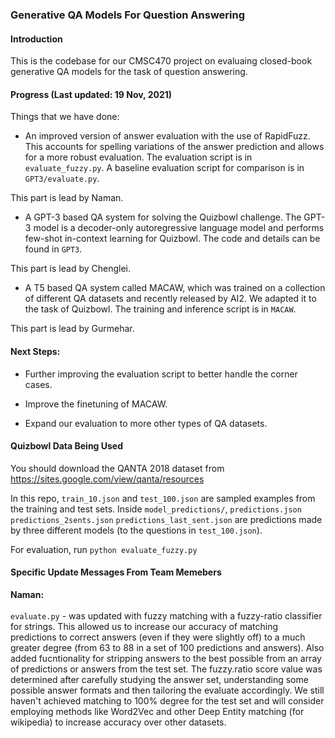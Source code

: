 ### Generative QA Models For Question Answering

#### Introduction

This is the codebase for our CMSC470 project on evaluaing closed-book generative QA models for the task of question answering. 

#### Progress (Last updated: 19 Nov, 2021)

Things that we have done:

- An improved version of answer evaluation with the use of RapidFuzz. This accounts for spelling variations of the answer prediction and allows for a more robust evaluation. The evaluation script is in `evaluate_fuzzy.py`. A baseline evaluation script for comparison is in `GPT3/evaluate.py`.

This part is lead by Naman. 

- A GPT-3 based QA system for solving the Quizbowl challenge. The GPT-3 model is a decoder-only autoregressive language model and performs few-shot in-context learning for Quizbowl. The code and details can be found in `GPT3`. 

This part is lead by Chenglei.

- A T5 based QA system called MACAW, which was trained on a collection of different QA datasets and recently released by AI2. We adapted it to the task of Quizbowl. The training and inference script is in `MACAW`.

This part is lead by Gurmehar. 

#### Next Steps:

- Further improving the evaluation script to better handle the corner cases. 

- Improve the finetuning of MACAW. 

- Expand our evaluation to more other types of QA datasets. 


#### Quizbowl Data Being Used

You should download the QANTA 2018 dataset from https://sites.google.com/view/qanta/resources

In this repo, `train_10.json` and `test_100.json` are sampled examples from the training and test sets. Inside `model_predictions/`, `predictions.json`  `predictions_2sents.json`  `predictions_last_sent.json` are predictions made by three different models (to the questions in `test_100.json`).

For evaluation, run `python evaluate_fuzzy.py`


#### Specific Update Messages From Team Memebers 

**Naman:** <br /><br />
`evaluate.py` - was updated with fuzzy matching with a fuzzy-ratio classifier for strings. This allowed us to increase our accuracy of matching predictions to correct answers (even if they were slightly off) to a much greater degree (from 63 to 88 in a set of 100 predictions and answers). Also added fucntionality for stripping answers to the best possible from an array of predictions or answers from the test set. The fuzzy.ratio score value was determined after carefully studying the answer set, understanding some possible answer formats and then tailoring the evaluate accordingly. We still haven't achieved matching to 100% degree for the test set and will consider employing methods like Word2Vec and other Deep Entity matching (for wikipedia) to increase accuracy over other datasets. 



